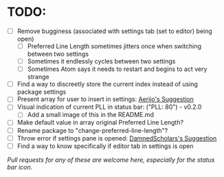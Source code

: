 # TODO:

- [ ] Remove bugginess (associated with settings tab (set to editor) being open)
    - [ ] Preferred Line Length sometimes jitters once when switching between
    two settings
    - [ ] Sometimes it endlessly cycles between two settings
    - [ ] Sometimes Atom says it needs to restart and begins to act very strange
- [ ] Find a way to discreetly store the current index instead of using package
settings
- [ ] Present array for user to insert in settings:
[Aerijo's Suggestion](https://discuss.atom.io/t/bugginess-associated-with-changing-atom-settings-via-code/57772/14)
- [ ] Visual indication of current PLL in status bar: ("PLL: 80") - v0.2.0
    - [ ] Add a small image of this in the README.md
- [ ] Make default value in array original Preferred Line Length?
- [ ] Rename package to "change-preferred-line-length"?
- [ ] Throw error if settings pane is opened: [DamnedScholars's Suggestion](https://discuss.atom.io/t/bugginess-associated-with-changing-atom-settings-via-code/57772/25)
- [ ] Find a way to know specifically if editor tab in settings is open

*Pull requests for any of these are welcome here, especially for the status bar
icon.*
